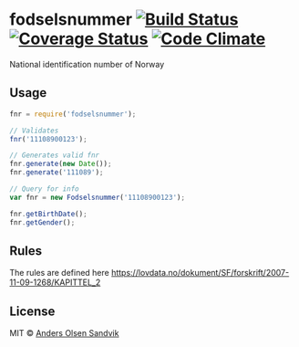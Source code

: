 # fodselsnummer [![Build Status](https://travis-ci.org/Andersos/fodselsnummer.svg)](https://travis-ci.org/Andersos/fodselsnummer) [![Coverage Status](https://coveralls.io/repos/Andersos/fodselsnummer/badge.png?branch=master)](https://coveralls.io/r/Andersos/fodselsnummer?branch=master) [![Code Climate](https://codeclimate.com/github/Andersos/fodselsnummer/badges/gpa.svg)](https://codeclimate.com/github/Andersos/fodselsnummer)

National identification number of Norway

## Usage

```javascript
fnr = require('fodselsnummer');

// Validates
fnr('11108900123');

// Generates valid fnr
fnr.generate(new Date());
fnr.generate('111089');

// Query for info
var fnr = new Fodselsnummer('11108900123');

fnr.getBirthDate();
fnr.getGender();

```

## Rules
The rules are defined here https://lovdata.no/dokument/SF/forskrift/2007-11-09-1268/KAPITTEL_2

## License

MIT © [Anders Olsen Sandvik](http://andersos.net)
